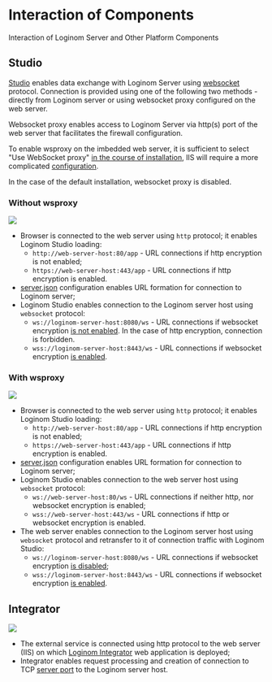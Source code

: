 # Interaction of Components

Interaction of Loginom Server and Other Platform Components

## Studio

[Studio](../studio/README.md) enables data exchange with Loginom Server using [websocket](https://ru.wikipedia.org/wiki/WebSocket) protocol. Connection is provided using one of the following two methods - directly from Loginom server or using websocket proxy configured on the web server.

Websocket proxy enables access to Loginom Server via http(s) port of the web server that facilitates the firewall configuration.

To enable wsproxy on the imbedded web server, it is sufficient to select "Use WebSocket proxy" [in the course of installation](../server/setup.md#parametry-web-servera-apache-httpd), IIS will require a more complicated [configuration](../server/iis.md#nastroyka-websocket-proxy).

In the case of the default installation, websocket proxy is disabled.

### Without wsproxy

![](../images/without-proxy.svg)

* Browser is connected to the web server using `http` protocol; it enables Loginom Studio loading:
   * `http://web-server-host:80/app` - URL connections if http encryption is not enabled;
   * `https://web-server-host:443/app` - URL connections if http encryption is enabled.
* [server.json](../studio/config.md) configuration enables URL formation for connection to Loginom server;
* Loginom Studio enables connection to the Loginom server host using `websocket` protocol:
   * `ws://loginom-server-host:8080/ws` - URL connections if websocket encryption [is not enabled](../server/setup.md#parametry-loginom-server). In the case of http encryption, connection is forbidden.
   * `wss://loginom-server-host:8443/ws` - URL connections if websocket encryption [is enabled](../server/setup.md#parametry-loginom-server).

### With wsproxy

![](../images/proxy.svg)

* Browser is connected to the web server using `http` protocol; it enables Loginom Studio loading:
   * `http://web-server-host:80/app` - URL connections if http encryption is not enabled;
   * `https://web-server-host:443/app` - URL connections if http encryption is enabled.
* [server.json](../studio/config.md) configuration enables URL formation for connection to Loginom server;
* Loginom Studio enables connection to the web server host using `websocket` protocol:
   * `ws://web-server-host:80/ws` - URL connections if neither http, nor websocket encryption is enabled;
   * `wss://web-server-host:443/ws`  - URL connections if http or websocket encryption is enabled.
* The web server enables connection to the Loginom server host using `websocket` protocol and retransfer to it of connection traffic with Loginom Studio:
   * `ws://loginom-server-host:8080/ws` - URL connections if websocket encryption [is disabled](../server/setup.md#parametry-loginom-server);
   * `wss://loginom-server-host:8443/ws` - URL connections if websocket encryption [is enabled](../server/setup.md#parametry-loginom-server).

## Integrator

![](../images/service.svg)

* The external service is connected using http protocol to the web server (IIS) on which [Loginom Integrator](../integrator/README.md) web application is deployed;
* Integrator enables request processing and creation of connection to TCP [server port](../server/setup.md#parametry-loginom-server) to the Loginom server host.
